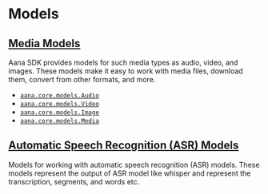 # Models

## [Media Models](./media.md)

Aana SDK provides models for such media types as audio, video, and images. These models make it easy to work with media files, download them, convert from other formats, and more.

- [`aana.core.models.Audio`](./media.md#aana.core.models.Audio)
- [`aana.core.models.Video`](./media.md#aana.core.models.Video)
- [`aana.core.models.Image`](./media.md#aana.core.models.Image)
- [`aana.core.models.Media`](./media.md#aana.core.models.Media)


## [Automatic Speech Recognition (ASR) Models](./asr.md)

Models for working with automatic speech recognition (ASR) models. These models represent the output of ASR model like whisper and represent the transcription, segments, and words etc.

<!-- - [`aana.core.models.asr.AsrTranscription`](./asr.md#aana.core.models.asr.AsrTranscription)
- [`aana.core.models.asr.AsrTranscriptionInfo`](./asr.md#aana.core.models.asr.AsrTranscriptionInfo)
- [`aana.core.models.asr.AsrSegment`](./asr.md#aana.core.models.asr.AsrSegment)
- [`aana.core.models.asr.AsrWord`](./asr.md#aana.core.models.asr.AsrWord) -->
